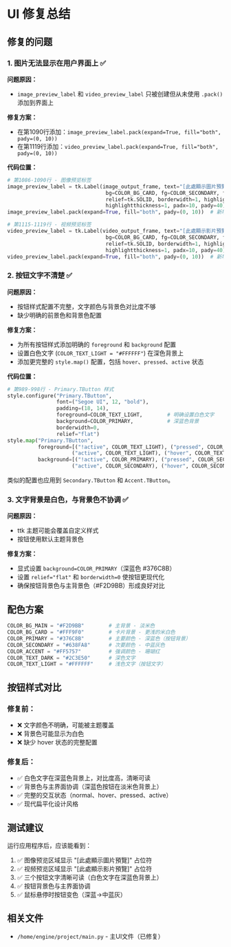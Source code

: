 # UI 修复总结

## 修复的问题

### 1. 图片无法显示在用户界面上 ✅

**问题原因：**
- `image_preview_label` 和 `video_preview_label` 只被创建但从未使用 `.pack()` 添加到界面上

**修复方案：**
- 在第1090行添加：`image_preview_label.pack(expand=True, fill="both", pady=(0, 10))`
- 在第1119行添加：`video_preview_label.pack(expand=True, fill="both", pady=(0, 10))`

**代码位置：**
```python
# 第1086-1090行 - 图像预览标签
image_preview_label = tk.Label(image_output_frame, text="[此處顯示圖片預覽]", anchor=tk.CENTER,
                                bg=COLOR_BG_CARD, fg=COLOR_SECONDARY, font=("Segoe UI", 10),
                                relief=tk.SOLID, borderwidth=1, highlightbackground=COLOR_SECONDARY,
                                highlightthickness=1, padx=10, pady=40)
image_preview_label.pack(expand=True, fill="both", pady=(0, 10))  # 新增这一行

# 第1115-1119行 - 视频预览标签
video_preview_label = tk.Label(video_output_frame, text="[此處顯示影片預覽]", anchor=tk.CENTER,
                                bg=COLOR_BG_CARD, fg=COLOR_SECONDARY, font=("Segoe UI", 10),
                                relief=tk.SOLID, borderwidth=1, highlightbackground=COLOR_SECONDARY,
                                highlightthickness=1, padx=10, pady=40)
video_preview_label.pack(expand=True, fill="both", pady=(0, 10))  # 新增这一行
```

### 2. 按钮文字不清楚 ✅

**问题原因：**
- 按钮样式配置不完整，文字颜色与背景色对比度不够
- 缺少明确的前景色和背景色配置

**修复方案：**
- 为所有按钮样式添加明确的 `foreground` 和 `background` 配置
- 设置白色文字 (`COLOR_TEXT_LIGHT = "#FFFFFF"`) 在深色背景上
- 添加更完整的 `style.map()` 配置，包括 `hover`、`pressed`、`active` 状态

**代码位置：**
```python
# 第989-998行 - Primary.TButton 样式
style.configure("Primary.TButton", 
                font=("Segoe UI", 12, "bold"), 
                padding=(18, 14),
                foreground=COLOR_TEXT_LIGHT,        # 明确设置白色文字
                background=COLOR_PRIMARY,           # 深蓝色背景
                borderwidth=0,
                relief="flat")
style.map("Primary.TButton",
          foreground=[("!active", COLOR_TEXT_LIGHT), ("pressed", COLOR_TEXT_LIGHT), 
                     ("active", COLOR_TEXT_LIGHT), ("hover", COLOR_TEXT_LIGHT)],
          background=[("!active", COLOR_PRIMARY), ("pressed", COLOR_SECONDARY), 
                     ("active", COLOR_SECONDARY), ("hover", COLOR_SECONDARY)])
```

类似的配置也应用到 `Secondary.TButton` 和 `Accent.TButton`。

### 3. 文字背景是白色，与背景色不协调 ✅

**问题原因：**
- ttk 主题可能会覆盖自定义样式
- 按钮使用默认主题背景色

**修复方案：**
- 显式设置 `background=COLOR_PRIMARY`（深蓝色 #376C8B）
- 设置 `relief="flat"` 和 `borderwidth=0` 使按钮更现代化
- 确保按钮背景色与主背景色（#F2D9BB）形成良好对比

## 配色方案

```python
COLOR_BG_MAIN = "#F2D9BB"        # 主背景 - 淡米色
COLOR_BG_CARD = "#FFF9F0"        # 卡片背景 - 更浅的米白色
COLOR_PRIMARY = "#376C8B"        # 主要颜色 - 深蓝色（按钮背景）
COLOR_SECONDARY = "#638FA8"      # 次要颜色 - 中蓝灰色
COLOR_ACCENT = "#FF5757"         # 强调颜色 - 珊瑚红
COLOR_TEXT_DARK = "#2C3E50"      # 深色文字
COLOR_TEXT_LIGHT = "#FFFFFF"     # 浅色文字（按钮文字）
```

## 按钮样式对比

### 修复前：
- ❌ 文字颜色不明确，可能被主题覆盖
- ❌ 背景色可能显示为白色
- ❌ 缺少 hover 状态的完整配置

### 修复后：
- ✅ 白色文字在深蓝色背景上，对比度高，清晰可读
- ✅ 背景色与主界面协调（深蓝色按钮在淡米色背景上）
- ✅ 完整的交互状态（normal、hover、pressed、active）
- ✅ 现代扁平化设计风格

## 测试建议

运行应用程序后，应该能看到：
1. ✅ 图像预览区域显示 "[此處顯示圖片預覽]" 占位符
2. ✅ 视频预览区域显示 "[此處顯示影片預覽]" 占位符
3. ✅ 三个按钮文字清晰可读（白色文字在深蓝色背景上）
4. ✅ 按钮背景色与主界面协调
5. ✅ 鼠标悬停时按钮变色（深蓝→中蓝灰）

## 相关文件

- `/home/engine/project/main.py` - 主UI文件（已修复）
